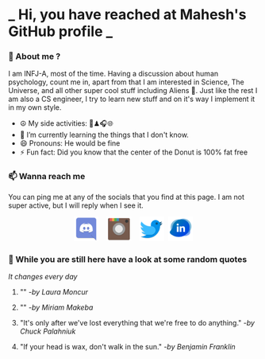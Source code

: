 # **_ Hi, you have reached at Mahesh's GitHub profile _**
### 🌸 About me ?
I am INFJ-A, most of the time. Having a discussion about human psychology, count me in, apart from that I am interested in Science, The Universe, and all other super cool stuff including Aliens 🤫. Just like the rest I am also a CS engineer, I try to learn new stuff and on it's way I implement it in my own style. 
- ☮ My side activities: 🎨♟🎧🌐
- 🌱 I’m currently learning the things that I don't know.
- 😄 Pronouns: He would be fine
- ⚡ Fun fact: Did you know that the center of the Donut is 100% fat free

### 📫 Wanna reach me
You can ping me at any of the socials that you find at this page. I am not super active, but I will reply when I see it.
<p align="center">
<a href="http://discord.com/users/obl1v_on#4867"><img src="./Assets/Papirus-Team-Papirus-Apps-Discord.svg" height="50px" width="50px" ></a>&nbsp; &nbsp;  
<a href ="https://instagram.com/obl1v_on"><img src="./Assets/Papirus-Team-Papirus-Apps-Instagram.svg" height="50px" width="50px" ></a>&nbsp;  &nbsp; 
<a href ="https://twitter.com/MaheshN2000"><img src="./Assets/Papirus-Team-Papirus-Apps-Twitter.svg" height ="50px" width="50px" ></a>&nbsp;
<a href ="https://www.linkedin.com/in/mahesh-nakkireddy-85aa7b176/"><img src="./Assets/in.png" height ="50px" width="50px" ></a>

</p>



### 🔰 While you are still here have a look at some random quotes
*It changes every day*

<!-- BLOG-POST-LIST:START -->
 1.  "" 
       *-by Laura Moncur* 

 2.  "" 
       *-by Miriam Makeba* 

 3.  "It's only after we've lost everything that we're free to do anything." 
       *-by Chuck Palahniuk* 

 4.  "If your head is wax, don't walk in the sun." 
       *-by Benjamin Franklin* 
<!-- BLOG-POST-LIST:END -->

<!-- The above quotes are fetched from " http://www.quotationspage.com/data/mqotd.rss " and the github action used was gautamkrishnar/blog-post-workflow@master -->
